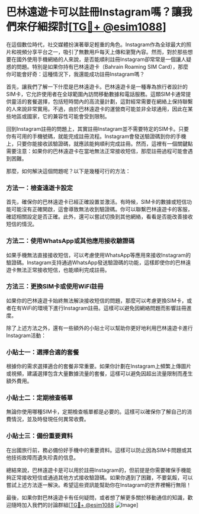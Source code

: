 # 巴林遠遊卡可以註冊Instagram嗎？讓我們來仔細探討[[TG💪+ @esim1088](https://t.me/s/esim1088)]

在這個數位時代，社交媒體扮演著舉足輕重的角色。Instagram作為全球最大的照片和視頻分享平台之一，吸引了無數用戶每天上傳和瀏覽內容。然而，對於那些想要在國外使用手機網絡的人來說，是否能順利註冊Instagram卻常常是一個讓人疑惑的問題。特別是如果你持有巴林遠遊卡（Bahrain Roaming SIM Card），那麼你可能會好奇：這種情況下，我還能成功註冊Instagram嗎？

首先，讓我們了解一下什麼是巴林遠遊卡。巴林遠遊卡是一種專為旅行者設計的SIM卡，它允許使用者在全球範圍內訪問移動數據和電話服務。這類SIM卡通常提供靈活的套餐選擇，包括短時間內的高流量計劃，這對經常需要在網絡上保持聯繫的人來說非常實用。不過，由於巴林遠遊卡的運營商可能並非全球通用，因此在某些地區或國家，它的兼容性可能會受到限制。

回到Instagram註冊的問題上，其實註冊Instagram並不需要特定的SIM卡。只要你有可用的手機號碼，就能完成註冊流程。Instagram會發送驗證碼到你的手機上，只要你能接收該驗證碼，就應該能夠順利完成註冊。然而，這裡有一個關鍵點需要注意：如果你的巴林遠遊卡在當地無法正常接收短信，那麼註冊過程可能會遇到困難。

那麼，如何解決這個問題呢？以下是幾種可行的方法：

### 方法一：檢查遠遊卡設定
首先，確保你的巴林遠遊卡已經正確設置並激活。有時候，SIM卡的數據或短信功能可能沒有正確開啟，這會導致無法收到驗證碼。你可以聯繫巴林遠遊卡的客服，確認相關設定是否正確。此外，還可以嘗試切換到其他網絡，看看是否能改善接收短信的情況。

### 方法二：使用WhatsApp或其他應用接收驗證碼
如果手機無法直接接收短信，可以考慮使用WhatsApp等應用來接收Instagram的驗證碼。Instagram支持通過WhatsApp發送驗證碼的功能，這樣即使你的巴林遠遊卡無法正常接收短信，也能順利完成註冊。

### 方法三：更換SIM卡或使用WiFi註冊
如果你的巴林遠遊卡始終無法解決接收短信的問題，那麼可以考慮更換SIM卡，或者在有WiFi的環境下進行Instagram註冊。這樣可以避免因網絡問題而影響註冊進度。

除了上述方法之外，還有一些額外的小貼士可以幫助你更好地利用巴林遠遊卡進行Instagram活動：

### 小貼士一：選擇合適的套餐
根據你的需求選擇適合的套餐非常重要。如果你計劃在Instagram上頻繁上傳圖片或視頻，建議選擇包含大量數據流量的套餐，這樣可以避免因超出流量限制而產生額外費用。

### 小貼士二：定期檢查帳單
無論你使用哪種SIM卡，定期檢查帳單都是必要的。這樣可以確保你了解自己的消費情況，並及時發現任何異常收費。

### 小貼士三：備份重要資料
在出國旅行前，務必備份好手機中的重要資料。這樣可以防止因為SIM卡問題或其他技術故障而遺失珍貴的信息。

總結來說，巴林遠遊卡是可以用於註冊Instagram的，但前提是你需要確保手機能夠正常接收短信或通過其他方式接收驗證碼。如果你遇到了困難，不要氣餒，可以嘗試上述方法逐一解決。希望這些資訊能幫助你在Instagram的世界裡暢行無阻！

最後，如果你對巴林遠遊卡有任何疑問，或者想了解更多關於移動通信的知識，歡迎隨時加入我們的討論群組[[TG💪+ @esim1088](https://t.me/s/esim1088) ![Image](https://i.postimg.cc/4NQfJmqS/Snipaste-2025-05-13-00-14-12.png)]